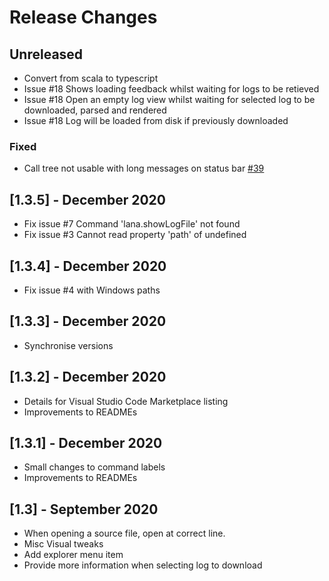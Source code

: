 # Release Changes

## Unreleased

- Convert from scala to typescript
- Issue #18 Shows loading feedback whilst waiting for logs to be retieved
- Issue #18 Open an empty log view whilst waiting for selected log to be downloaded, parsed and rendered
- Issue #18 Log will be loaded from disk if previously downloaded

### Fixed

- Call tree not usable with long messages on status bar [#39](https://github.com/financialforcedev/debug-log-analyzer/issues/39)

## [1.3.5] - December 2020

- Fix issue #7 Command 'lana.showLogFile' not found
- Fix issue #3 Cannot read property 'path' of undefined

## [1.3.4] - December 2020

- Fix issue #4 with Windows paths

## [1.3.3] - December 2020

- Synchronise versions

## [1.3.2] - December 2020

- Details for Visual Studio Code Marketplace listing
- Improvements to READMEs

## [1.3.1] - December 2020

- Small changes to command labels
- Improvements to READMEs

## [1.3] - September 2020

- When opening a source file, open at correct line.
- Misc Visual tweaks
- Add explorer menu item
- Provide more information when selecting log to download
